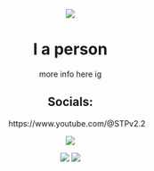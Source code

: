 
<div align="center">
  <img src="https://discord-readme-badge.vercel.app/api?id=1187124067283783731"> <br>
  <h1>I a person</h1>
  <p>more info here ig</p>
  <h2>Socials:</h2>
  <ul style="list-style: none;">
    <li>https://www.youtube.com/@STPv2.2</li>
  </ul>

  <img src="https://github-readme-stats.vercel.app/api/top-langs/?username=STPv22&theme=radical">

  <p>
    <img src="https://minecraftpanda.com/tools/achievement-generator/output?icon=33&title=THX%20%3A3&text=You%20read%20my%20README%21"/>
    <a href="https://skillicons.dev">
      <img src="https://skillicons.dev/icons?i=js,html,css,java,p5js,vscode,windows" />
    </a>
  </p>
</div>
